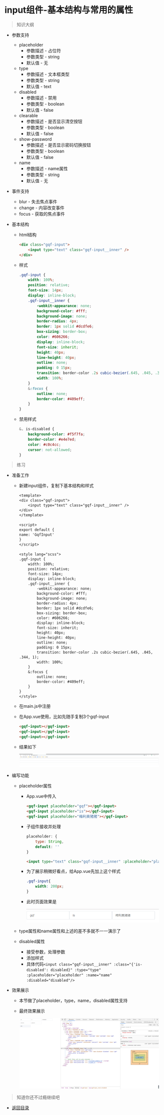 # input组件-基本结构与常用的属性

> 知识大纲

* 参数支持
    * placeholder
        * 参数描述 - 占位符 
        * 参数类型 - string
        * 默认值 - 无
    * type
        * 参数描述 - 文本框类型 
        * 参数类型 - string
        * 默认值 - text
    * disabled
        * 参数描述 - 禁用
        * 参数类型 - boolean
        * 默认值 - false
    * clearable
        * 参数描述 - 是否显示清空按钮 
        * 参数类型 - boolean
        * 默认值 - false
    * show-password
        * 参数描述 - 是否显示密码切换按钮
        * 参数类型 - boolean
        * 默认值 - false
    * name
        * 参数描述 -  name属性
        * 参数类型 - string
        * 默认值 - 无

* 事件支持
    * blur - 失去焦点事件
    * change - 内容改变事件
    * focus - 获取的焦点事件

* 基本结构
    * html结构
        ```html
        <div class="gqf-input">
            <input type="text" class="gqf-input__inner" />
        </div>        
        ```

    * 样式   
        ```scss
        .gqf-input {
            width: 100%;
            position: relative;
            font-size: 14px;
            display: inline-block;
            .gqf-input__inner {
                -webkit-appearance: none;
                background-color: #fff;
                background-image: none;
                border-radius: 4px;
                border: 1px solid #dcdfe6;
                box-sizing: border-box;
                color: #606266;
                display: inline-block;
                font-size: inherit;
                height: 40px;
                line-height: 40px;
                outline: none;
                padding: 0 15px;
                transition: border-color .2s cubic-bezier(.645, .045, .344, 1);
                width: 100%;
            }
            &:focus {
                outline: none;
                border-color: #409eff;
            }
        }        
        ``` 

    * 禁用样式 
        ```scss
        &. is-disabled {
            background-color: #f5f7fa;
            border-color: #e4e7ed;
            color: #c0c4cc;
            cursor: not-allowed;
        }        
        ```   

> 练习
* 准备工作
    * 新建input组件，复制下基本结构和样式
        ```vue
        <template>
        <div class="gqf-input">
            <input type="text" class="gqf-input__inner" />
        </div>
        </template>

        <script>
        export default {
        name: 'GqfInput'
        }
        </script>

        <style lang="scss">
        .gqf-input {
            width: 100%;
            position: relative;
            font-size: 14px;
            display: inline-block;
            .gqf-input__inner {
                -webkit-appearance: none;
                background-color: #fff;
                background-image: none;
                border-radius: 4px;
                border: 1px solid #dcdfe6;
                box-sizing: border-box;
                color: #606266;
                display: inline-block;
                font-size: inherit;
                height: 40px;
                line-height: 40px;
                outline: none;
                padding: 0 15px;
                transition: border-color .2s cubic-bezier(.645, .045, .344, 1);
                width: 100%;
            }
            &:focus {
                outline: none;
                border-color: #409eff;
            }
        }
        </style>
        
        ```
    * 在main.js中注册
    * 在App.vue使用，比如先随手复制3个gqf-input 
        ```html
        <gqf-input></gqf-input>
        <gqf-input></gqf-input>
        <gqf-input></gqf-input>        
        ```
    * 结果如下 

        ![](./images/3个input框.jpg) 

* 编写功能
    * placeholder属性
        * App.vue中传入
            ```html
            <gqf-input placeholder="gqf"></gqf-input>
            <gqf-input placeholder="is"></gqf-input>
            <gqf-input placeholder="梅利奥猪猪"></gqf-input>            
            ```   
        * 子组件接收并处理
            ```js
            placeholder: {
                type: String,
                default: ''
            }            
            ```
            ```html
            <input type="text" class="gqf-input__inner" :placeholder="placeholder"/>
            ```
        * 为了展示稍微好看点，给App.vue先加上这个样式
            ```css
            .gqf-input{
                width: 200px;
            }            
            ```
        * 此时页面效果是

            ![](./images/placeholder属性.jpg)

    * type属性和name属性和上述的差不多就不一一演示了

    * disabled属性  
        * 接受参数，处理参数
        * 添加样式  
        * 具体代码`<input class="gqf-input__inner" :class="{'is-disabled': disabled}" :type="type" :placeholder="placeholder" :name="name" :disabled="disabled"/>`

* 效果展示
    * 本节做了placeholder，type，name，disabled属性支持
    * 最终效果展示

        ![](./images/效果展示.jpg)    
       


> 知道你还不过瘾继续吧       

* [返回目录](../../README.md)